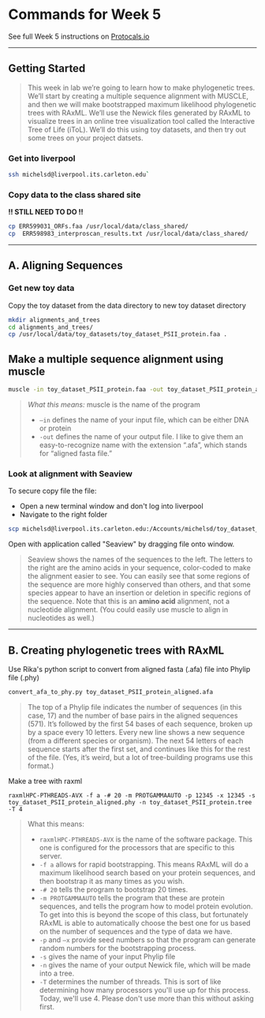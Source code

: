 # Commands for Week 5

See full Week 5 instructions on [Protocals.io](https://www.protocols.io/private/bba6f8f98e03c9de92641ca3810b212c)

---
## Getting Started

> This week in lab we’re going to learn how to make phylogenetic trees. We’ll start by creating a multiple sequence alignment with MUSCLE, and then we will make bootstrapped maximum likelihood phylogenetic trees with RAxML. We’ll use the Newick files generated by RAxML to visualize trees in an online tree visualization tool called the Interactive Tree of Life (iToL). We’ll do this using toy datasets, and then try out some trees on your project datsets.

### Get into liverpool

```bash
ssh michelsd@liverpool.its.carleton.edu`
```

### Copy data to the class shared site

**!! STILL NEED TO DO !!**

```bash
cp ERR599031_ORFs.faa /usr/local/data/class_shared/
cp  ERR598983_interproscan_results.txt /usr/local/data/class_shared/
```



---

## A. Aligning Sequences

### Get new toy data

Copy the toy dataset from the data directory to new toy dataset directory

```bash
mkdir alignments_and_trees
cd alignments_and_trees/
cp /usr/local/data/toy_datasets/toy_dataset_PSII_protein.faa .
```

## Make a multiple sequence alignment using muscle

```bash
muscle -in toy_dataset_PSII_protein.faa -out toy_dataset_PSII_protein_aligned.afa
```

> *What this means:* muscle is the name of the program
>
> * `–in` defines the name of your input file, which can be either DNA or protein
> * `-out` defines the name of your output file. I like to give them an easy-to-recognize name with the extension “.afa”, which stands for “aligned fasta file.”

### Look at alignment with Seaview

To secure copy file the file:

- Open a new terminal window and don't log into liverpool
- Navigate to the right folder

```bash
scp michelsd@liverpool.its.carleton.edu:/Accounts/michelsd/toy_dataset_directory/alignments_and_trees/toy_dataset_PSII_protein_aligned.afa .
```

Open with application called "Seaview" by dragging file onto window.

> Seaview shows the names of the sequences to the left. The letters to the right are the amino acids in your sequence, color-coded to make the alignment easier to see. You can easily see that some regions of the sequence are more highly conserved than others, and that some species appear to have an insertion or deletion in specific regions of the sequence. Note that this is an **amino acid** alignment, not a nucleotide alignment. (You could easily use muscle to align in nucleotides as well.)



---

## B. Creating phylogenetic trees with RAxML

Use Rika's python script to convert from  aligned fasta (.afa) file into Phylip file (.phy)

```bash
convert_afa_to_phy.py toy_dataset_PSII_protein_aligned.afa
```

> The top of a Phylip file indicates the number of sequences (in this case, 17) and the number of base pairs in the aligned sequences (571). It’s followed by the first 54 bases of each sequence, broken up by a space every 10 letters. Every new line shows a new sequence (from a different species or organism). The next 54 letters of each sequence starts after the first set, and continues like this for the rest of the file. (Yes, it’s weird, but a lot of tree-building programs use this format.)



Make a tree with raxml

```
raxmlHPC-PTHREADS-AVX -f a -# 20 -m PROTGAMMAAUTO -p 12345 -x 12345 -s toy_dataset_PSII_protein_aligned.phy -n toy_dataset_PSII_protein.tree -T 4
```

> What this means:
>
> * `raxmlHPC-PTHREADS-AVX` is the name of the software package. This one is configured for the processors that are specific to this server.
> * `-f a` allows for rapid bootstrapping. This means RAxML will do a maximum likelihood search based on your protein sequences, and then bootstrap it as many times as you wish.
> * `-# 20` tells the program to bootstrap 20 times.
> * `-m PROTGAMMAAUTO` tells the program that these are protein sequences, and tells the program how to model protein evolution. To get into this is beyond the scope of this class, but fortunately RAxML is able to automatically choose the best one for us based on the number of sequences and the type of data we have.
> * `-p` and `–x` provide seed numbers so that the program can generate random numbers for the bootstrapping process.
> * `-s` gives the name of your input Phylip file
> * `-n` gives the name of your output Newick file, which will be made into a tree.
> * `-T` determines the number of threads. This is sort of like determining how many processors you'll use up for this process. Today, we'll use 4. Please don't use more than this without asking first.